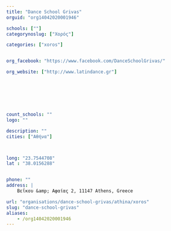 ```yaml
---
title: "Dance School Grivas"
orguid: "org14042020001946"

schools: [""]
categorynoslug: ["Χορός"]

categories: ["xoros"]


org_facebook: "https://www.facebook.com/DanceSchoolGrivas/"

org_website: ["http://www.latindance.gr"]







count_schools: ""
logo: ""

description: ""
cities: ["Αθήνα"]



long: "23.7544708"
lat : "38.0156288"


phone: ""
address: |
    Βεΐκου &amp; Αφαίας 2, 11147 Athens, Greece

url: "organisations/dance-school-grivas/athina/xoros"
slug: "dance-school-grivas"
aliases:
    - /org14042020001946
---
```



